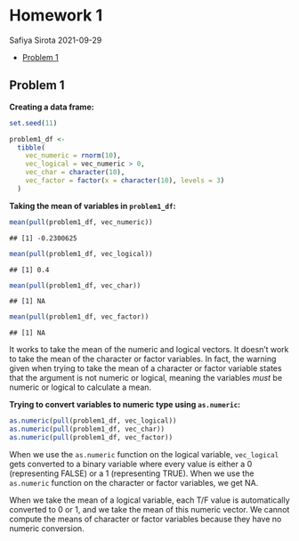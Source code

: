 Homework 1
================
Safiya Sirota
2021-09-29

-   [Problem 1](#problem-1)

## Problem 1

**Creating a data frame:**

``` r
set.seed(11)

problem1_df <-
  tibble(
    vec_numeric = rnorm(10),
    vec_logical = vec_numeric > 0,
    vec_char = character(10),
    vec_factor = factor(x = character(10), levels = 3) 
  )
```

**Taking the mean of variables in `problem1_df`:**

``` r
mean(pull(problem1_df, vec_numeric))
```

    ## [1] -0.2300625

``` r
mean(pull(problem1_df, vec_logical))
```

    ## [1] 0.4

``` r
mean(pull(problem1_df, vec_char))
```

    ## [1] NA

``` r
mean(pull(problem1_df, vec_factor))
```

    ## [1] NA

It works to take the mean of the numeric and logical vectors. It doesn’t
work to take the mean of the character or factor variables. In fact, the
warning given when trying to take the mean of a character or factor
variable states that the argument is not numeric or logical, meaning the
variables *must* be numeric or logical to calculate a mean.

**Trying to convert variables to numeric type using `as.numeric`:**

``` r
as.numeric(pull(problem1_df, vec_logical))
as.numeric(pull(problem1_df, vec_char))
as.numeric(pull(problem1_df, vec_factor))
```

When we use the `as.numeric` function on the logical variable,
`vec_logical` gets converted to a binary variable where every value is
either a 0 (representing FALSE) or a 1 (representing TRUE). When we use
the `as.numeric` function on the character or factor variables, we get
NA.

When we take the mean of a logical variable, each T/F value is
automatically converted to 0 or 1, and we take the mean of this numeric
vector. We cannot compute the means of character or factor variables
because they have no numeric conversion.
